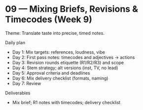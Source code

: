 # 09 — Mixing Briefs, Revisions & Timecodes (Week 9)

Theme: Translate taste into precise, timed notes.

Daily plan
- Day 1: Mix targets: references, loudness, vibe
- Day 2: First pass notes: timecodes and adjectives → actions
- Day 3: Revision rounds etiquette (R1/R2/R3) and scope
- Day 4: Stem strategy; alt versions (inst, TV, no lead)
- Day 5: Approval criteria and deadlines
- Day 6: Mix delivery checklist (formats, naming)
- Day 7: Review

Deliverables
- Mix brief; R1 notes with timecodes; delivery checklist
